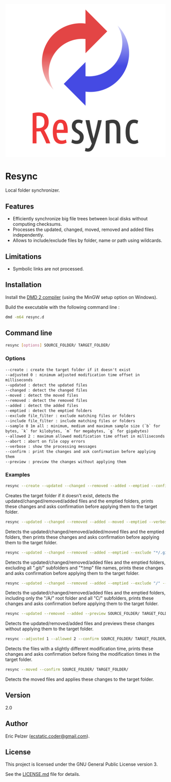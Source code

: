 ![](https://github.com/senselogic/RESYNC/blob/master/LOGO/resync.png)

# Resync

Local folder synchronizer.

## Features

* Efficiently synchronize big file trees between local disks without computing checksums.
* Processes the updated, changed, moved, removed and added files independently.
* Allows to include/exclude files by folder, name or path using wildcards.

## Limitations

* Symbolic links are not processed.

## Installation

Install the [DMD 2 compiler](https://dlang.org/download.html) (using the MinGW setup option on Windows).

Build the executable with the following command line :

```bash
dmd -m64 resync.d
```

## Command line

```bash
resync [options] SOURCE_FOLDER/ TARGET_FOLDER/
```

### Options

```
--create : create the target folder if it doesn't exist
--adjusted 0 : minimum adjusted modification time offset in milliseconds
--updated : detect the updated files
--changed : detect the changed files
--moved : detect the moved files
--removed : detect the removed files
--added : detect the added files
--emptied : detect the emptied folders
--exclude file_filter : exclude matching files or folders
--include file_filter : include matching files or folders
--sample 0 1m all : minimum, medium and maximum sample size (`b` for bytes, `k` for kilobytes, `m` for megabytes, `g` for gigabytes)
--allowed 2 : maximum allowed modification time offset in milliseconds
--abort : abort on file copy errors
--verbose : show the processing messages
--confirm : print the changes and ask confirmation before applying them
--preview : preview the changes without applying them
```

### Examples

```bash
resync --create --updated --changed --removed --added --emptied --confirm SOURCE_FOLDER/ TARGET_FOLDER/
```

Creates the target folder if it doesn't exist, detects the updated/changed/removed/added files and the emptied folders, prints these changes and asks confirmation before applying them to the target folder.

```bash
resync --updated --changed --removed --added --moved --emptied --verbose --confirm SOURCE_FOLDER/ TARGET_FOLDER/
```

Detects the updated/changed/removed/added/moved files and the emptied folders, then prints these changes and asks confirmation before applying them to the target folder.

```bash
resync --updated --changed --removed --added --emptied --exclude "*/.git/" --exclude "*.tmp" --confirm SOURCE_FOLDER/ TARGET_FOLDER/
```

Detects the updated/changed/removed/added files and the emptied folders, excluding all ".git/" subfolders and "\*.tmp" file names, prints these changes and asks confirmation before applying them to the target folder.

```bash
resync --updated --changed --removed --added --emptied --exclude "/" --include "/A/" --include "C/" --confirm SOURCE_FOLDER/ TARGET_FOLDER/
```

Detects the updated/changed/removed/added files and the emptied folders, including only the "/A/" root folder and all "C/" subfolders, prints these changes and asks confirmation before applying them to the target folder.

```bash
resync --updated --removed --added --preview SOURCE_FOLDER/ TARGET_FOLDER/
```

Detects the updated/removed/added files and previews these changes without applying them to the target folder.

```bash
resync --adjusted 1 --allowed 2 --confirm SOURCE_FOLDER/ TARGET_FOLDER/
```

Detects the files with a slightly different modification time, prints these changes and asks confirmation before fixing the modification times in the target folder.

```bash
resync --moved --confirm SOURCE_FOLDER/ TARGET_FOLDER/
```

Detects the moved files and applies these changes to the target folder.

## Version

2.0

## Author

Eric Pelzer (ecstatic.coder@gmail.com).

## License

This project is licensed under the GNU General Public License version 3.

See the [LICENSE.md](LICENSE.md) file for details.
